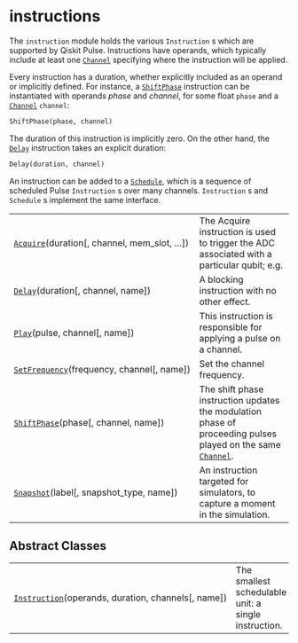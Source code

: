 # instructions

The `instruction` module holds the various `Instruction` s which are supported by Qiskit Pulse. Instructions have operands, which typically include at least one [`Channel`](qiskit.pulse.channels#qiskit.pulse.channels.Channel "qiskit.pulse.channels.Channel") specifying where the instruction will be applied.

Every instruction has a duration, whether explicitly included as an operand or implicitly defined. For instance, a [`ShiftPhase`](qiskit.pulse.instructions.ShiftPhase "qiskit.pulse.instructions.ShiftPhase") instruction can be instantiated with operands *phase* and *channel*, for some float `phase` and a [`Channel`](qiskit.pulse.channels#qiskit.pulse.channels.Channel "qiskit.pulse.channels.Channel") `channel`:

```python
ShiftPhase(phase, channel)
```

The duration of this instruction is implicitly zero. On the other hand, the [`Delay`](qiskit.pulse.instructions.Delay "qiskit.pulse.instructions.Delay") instruction takes an explicit duration:

```python
Delay(duration, channel)
```

An instruction can be added to a [`Schedule`](qiskit.pulse.Schedule "qiskit.pulse.Schedule"), which is a sequence of scheduled Pulse `Instruction` s over many channels. `Instruction` s and `Schedule` s implement the same interface.

|                                                                                                                                |                                                                                                                                                                                                    |
| ------------------------------------------------------------------------------------------------------------------------------ | -------------------------------------------------------------------------------------------------------------------------------------------------------------------------------------------------- |
| [`Acquire`](qiskit.pulse.instructions.Acquire "qiskit.pulse.instructions.Acquire")(duration\[, channel, mem\_slot, …])         | The Acquire instruction is used to trigger the ADC associated with a particular qubit; e.g.                                                                                                        |
| [`Delay`](qiskit.pulse.instructions.Delay "qiskit.pulse.instructions.Delay")(duration\[, channel, name])                       | A blocking instruction with no other effect.                                                                                                                                                       |
| [`Play`](qiskit.pulse.instructions.Play "qiskit.pulse.instructions.Play")(pulse, channel\[, name])                             | This instruction is responsible for applying a pulse on a channel.                                                                                                                                 |
| [`SetFrequency`](qiskit.pulse.instructions.SetFrequency "qiskit.pulse.instructions.SetFrequency")(frequency, channel\[, name]) | Set the channel frequency.                                                                                                                                                                         |
| [`ShiftPhase`](qiskit.pulse.instructions.ShiftPhase "qiskit.pulse.instructions.ShiftPhase")(phase\[, channel, name])           | The shift phase instruction updates the modulation phase of proceeding pulses played on the same [`Channel`](qiskit.pulse.channels#qiskit.pulse.channels.Channel "qiskit.pulse.channels.Channel"). |
| [`Snapshot`](qiskit.pulse.instructions.Snapshot "qiskit.pulse.instructions.Snapshot")(label\[, snapshot\_type, name])          | An instruction targeted for simulators, to capture a moment in the simulation.                                                                                                                     |

## Abstract Classes

|                                                                                                                                       |                                                      |
| ------------------------------------------------------------------------------------------------------------------------------------- | ---------------------------------------------------- |
| [`Instruction`](qiskit.pulse.instructions.Instruction "qiskit.pulse.instructions.Instruction")(operands, duration, channels\[, name]) | The smallest schedulable unit: a single instruction. |
